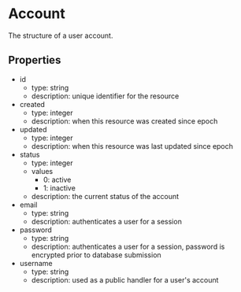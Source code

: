 # Account
The structure of a user account.

## Properties
- id
  - type: string
  - description: unique identifier for the resource
- created
  - type: integer
  - description: when this resource was created since epoch
- updated
  - type: integer
  - description: when this resource was last updated since epoch
- status
  - type: integer
  - values
    - 0: active
    - 1: inactive
  - description: the current status of the account
- email
  - type: string
  - description: authenticates a user for a session
- password
  - type: string
  - description: authenticates a user for a session, password is encrypted prior to database submission
- username
  - type: string
  - description: used as a public handler for a user's account

